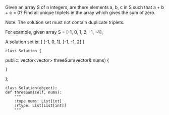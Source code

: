 Given an array S of n integers, are there elements a, b, c in S such that a + b + c = 0? Find all unique triplets in the array which gives the sum of zero.

Note: The solution set must not contain duplicate triplets.

For example, given array S = [-1, 0, 1, 2, -1, -4],

A solution set is:
[
  [-1, 0, 1],
  [-1, -1, 2]
]

    class Solution {
public:
    vector<vector<int>> threeSum(vector<int>& nums) {
        
    }
};


    class Solution(object):
    def threeSum(self, nums):
        """
        :type nums: List[int]
        :rtype: List[List[int]]
        """
        